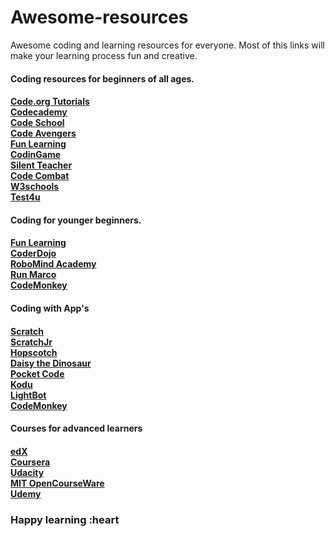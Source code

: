 # Awesome-resources

Awesome coding and learning resources for everyone.
Most of this links will make your learning process fun and creative.

<h4>Coding resources for beginners of all ages.<h4>

<a href="https://code.org/" target="_blank"> Code.org Tutorials </a> <br>
<a href="https://www.codecademy.com/" target="_blank"> Codecademy </a> <br>
<a href="https://www.codeschool.com/" target="_blank"> Code School </a> <br>
<a href="https://www.codeavengers.com/" target="_blank"> Code Avengers </a> <br>
<a href="http://www.funlearning.com/" target="_blank"> Fun Learning </a> <br>
<a href="https://www.codingame.com/" target="_blank"> CodinGame </a> <br>
<a href="http://silentteacher.toxicode.fr/" target="_blank"> Silent Teacher </a> <br>
<a href="https://codecombat.com/" target="_blank"> Code Combat </a> <br>
<a href="http://www.w3schools.com/" target="_blank"> W3schools </a> <br>
<a href="https://www.test4u.eu/" target="_blank"> Test4u </a> <br>


<h4>Coding for younger beginners.<h4>

<a href="http://www.funlearning.com/" target="_blank"> Fun Learning </a> <br>
<a href="https://coderdojo.com/" target="_blank"> CoderDojo </a> <br>
<a href="https://www.robomindacademy.com/" target="_blank"> RoboMind Academy </a> <br>
<a href="https://www.allcancode.com/" target="_blank"> Run Marco </a> <br>
<a href="https://www.playcodemonkey.com/" target="_blank"> CodeMonkey </a> <br> 

<h4>Coding with App's<h4>
 
<a href="https://scratch.mit.edu/" target="_blank"> Scratch </a> <br>
<a href="http://www.scratchjr.org/" target="_blank"> ScratchJr </a> <br>
<a href="https://www.gethopscotch.com/" target="_blank">  Hopscotch </a> <br> 
<a href="http://www.daisythedinosaur.com/" target="_blank">  Daisy the Dinosaur </a> <br> 
<a href="https://share.catrob.at/pocketcode/" target="_blank">  Pocket Code </a> <br>
<a href="http://www.kodugamelab.com/" target="_blank"> Kodu </a> <br> 
<a href="http://lightbot.com/hocflash.html" target="_blank"> LightBot </a> <br> 
<a href="https://www.playcodemonkey.com/" target="_blank"> CodeMonkey </a> <br>  

<h4>Courses for advanced learners<h4>

<a href="https://www.edx.org/course-list/allschools/computer-science/allcourses" target="_blank"> edX </a> <br> 
<a href="https://www.coursera.org/courses?orderby=upcoming&cats=cs-programming" target="_blank"> Coursera </a> <br> 
<a href="https://www.udacity.com/courses#!/all" target="_blank"> Udacity </a> <br> 
<a href="http://ocw.mit.edu/courses/electrical-engineering-and-computer-science/" target="_blank"> MIT OpenCourseWare </a> <br> 
<a href="https://www.udemy.com/courses/" target="_blank"> Udemy </a> <br> 

<h3>Happy learning :heart <h3>

